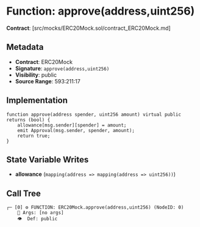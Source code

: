 # Function: approve(address,uint256)

**Contract**: [src/mocks/ERC20Mock.sol/contract_ERC20Mock.md]

## Metadata

- **Contract**: ERC20Mock
- **Signature**: `approve(address,uint256)`
- **Visibility**: public
- **Source Range**: 593:211:17

## Implementation

```solidity
function approve(address spender, uint256 amount) virtual public returns (bool) {
    allowance[msg.sender][spender] = amount;
    emit Approval(msg.sender, spender, amount);
    return true;
}
```

## State Variable Writes

- **allowance** (`mapping(address => mapping(address => uint256))`)

## Call Tree

```
┌─ [0] ⚙️ FUNCTION: ERC20Mock.approve(address,uint256) (NodeID: 0)
    💬 Args: [no args]
    👁️  Def: public
```
